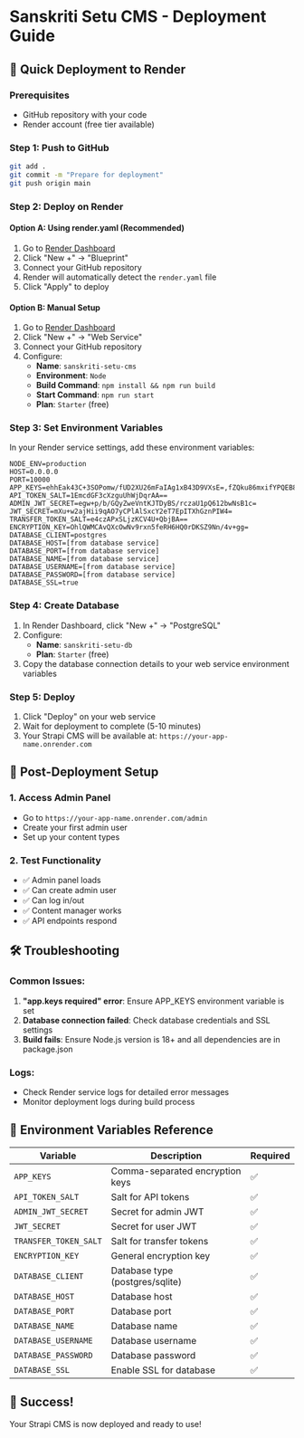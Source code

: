 # Sanskriti Setu CMS - Deployment Guide

## 🚀 Quick Deployment to Render

### Prerequisites
- GitHub repository with your code
- Render account (free tier available)

### Step 1: Push to GitHub
```bash
git add .
git commit -m "Prepare for deployment"
git push origin main
```

### Step 2: Deploy on Render

#### Option A: Using render.yaml (Recommended)
1. Go to [Render Dashboard](https://dashboard.render.com)
2. Click "New +" → "Blueprint"
3. Connect your GitHub repository
4. Render will automatically detect the `render.yaml` file
5. Click "Apply" to deploy

#### Option B: Manual Setup
1. Go to [Render Dashboard](https://dashboard.render.com)
2. Click "New +" → "Web Service"
3. Connect your GitHub repository
4. Configure:
   - **Name**: `sanskriti-setu-cms`
   - **Environment**: `Node`
   - **Build Command**: `npm install && npm run build`
   - **Start Command**: `npm run start`
   - **Plan**: `Starter` (free)

### Step 3: Set Environment Variables
In your Render service settings, add these environment variables:

```
NODE_ENV=production
HOST=0.0.0.0
PORT=10000
APP_KEYS=ehhEak43C+3SOPomw/fUD2XU26mFaIAg1xB43D9VXsE=,fZQku86mxifYPQEB8jXKLgdAAE/fBe6m3bagJosGSm0=,vPKZqFhtnw+U0oHW+d2GYzruPTnTPXlsCQkcQPoJDPU=,upcLZMUMdcXkAUEtrxp0C/Ej/wPi322Ldw3wvcuXXms=
API_TOKEN_SALT=1EmcdGF3cXzguUhWjDqrAA==
ADMIN_JWT_SECRET=egw+p/b/GQyZweVntKJTDyBS/rczaU1pQ612bwNsB1c=
JWT_SECRET=mXu+w2ajHii9qAO7yCPlAlSxcY2eT7EpITXhGznPIW4=
TRANSFER_TOKEN_SALT=e4czAPxSLjzKCV4U+QbjBA==
ENCRYPTION_KEY=OhlQWMCAvQXcOwNv9rxn5feRH6HQ0rDKSZ9Nn/4v+gg=
DATABASE_CLIENT=postgres
DATABASE_HOST=[from database service]
DATABASE_PORT=[from database service]
DATABASE_NAME=[from database service]
DATABASE_USERNAME=[from database service]
DATABASE_PASSWORD=[from database service]
DATABASE_SSL=true
```

### Step 4: Create Database
1. In Render Dashboard, click "New +" → "PostgreSQL"
2. Configure:
   - **Name**: `sanskriti-setu-db`
   - **Plan**: `Starter` (free)
3. Copy the database connection details to your web service environment variables

### Step 5: Deploy
1. Click "Deploy" on your web service
2. Wait for deployment to complete (5-10 minutes)
3. Your Strapi CMS will be available at: `https://your-app-name.onrender.com`

## 🔧 Post-Deployment Setup

### 1. Access Admin Panel
- Go to `https://your-app-name.onrender.com/admin`
- Create your first admin user
- Set up your content types

### 2. Test Functionality
- ✅ Admin panel loads
- ✅ Can create admin user
- ✅ Can log in/out
- ✅ Content manager works
- ✅ API endpoints respond

## 🛠️ Troubleshooting

### Common Issues:
1. **"app.keys required" error**: Ensure APP_KEYS environment variable is set
2. **Database connection failed**: Check database credentials and SSL settings
3. **Build fails**: Ensure Node.js version is 18+ and all dependencies are in package.json

### Logs:
- Check Render service logs for detailed error messages
- Monitor deployment logs during build process

## 📝 Environment Variables Reference

| Variable | Description | Required |
|----------|-------------|----------|
| `APP_KEYS` | Comma-separated encryption keys | ✅ |
| `API_TOKEN_SALT` | Salt for API tokens | ✅ |
| `ADMIN_JWT_SECRET` | Secret for admin JWT | ✅ |
| `JWT_SECRET` | Secret for user JWT | ✅ |
| `TRANSFER_TOKEN_SALT` | Salt for transfer tokens | ✅ |
| `ENCRYPTION_KEY` | General encryption key | ✅ |
| `DATABASE_CLIENT` | Database type (postgres/sqlite) | ✅ |
| `DATABASE_HOST` | Database host | ✅ |
| `DATABASE_PORT` | Database port | ✅ |
| `DATABASE_NAME` | Database name | ✅ |
| `DATABASE_USERNAME` | Database username | ✅ |
| `DATABASE_PASSWORD` | Database password | ✅ |
| `DATABASE_SSL` | Enable SSL for database | ✅ |

## 🎉 Success!
Your Strapi CMS is now deployed and ready to use!
